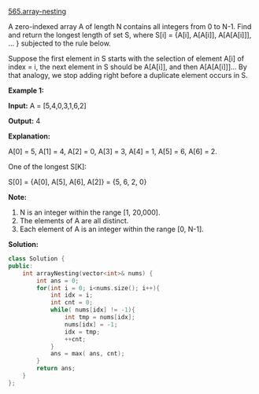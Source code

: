 [565.array-nesting](https://leetcode.com/problems/array-nesting/)  

A zero-indexed array A of length N contains all integers from 0 to N-1. Find and return the longest length of set S, where S\[i\] = {A\[i\], A\[A\[i\]\], A\[A\[A\[i\]\]\], ... } subjected to the rule below.

Suppose the first element in S starts with the selection of element A\[i\] of index = i, the next element in S should be A\[A\[i\]\], and then A\[A\[A\[i\]\]\]… By that analogy, we stop adding right before a duplicate element occurs in S.

**Example 1:**

  
**Input:** A = \[5,4,0,3,1,6,2\]
  
**Output:** 4
  
**Explanation:** 
  
A\[0\] = 5, A\[1\] = 4, A\[2\] = 0, A\[3\] = 3, A\[4\] = 1, A\[5\] = 6, A\[6\] = 2.
  

  
One of the longest S\[K\]:
  
S\[0\] = {A\[0\], A\[5\], A\[6\], A\[2\]} = {5, 6, 2, 0}
  

**Note:**

1.  N is an integer within the range \[1, 20,000\].
2.  The elements of A are all distinct.
3.  Each element of A is an integer within the range \[0, N-1\].  



**Solution:**  

```cpp
class Solution {
public:
    int arrayNesting(vector<int>& nums) {
        int ans = 0;
        for(int i = 0; i<nums.size(); i++){
            int idx = i;
            int cnt = 0;
            while( nums[idx] != -1){
                int tmp = nums[idx];
                nums[idx] = -1;
                idx = tmp;
                ++cnt;
            }
            ans = max( ans, cnt);
        }
        return ans;
    }
};
```
      